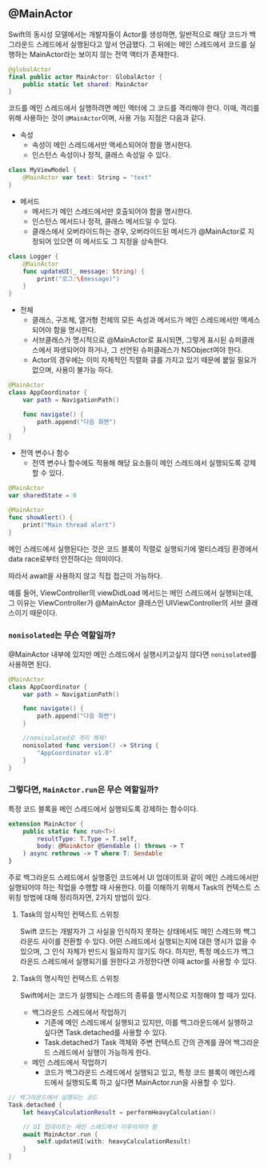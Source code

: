 ## @MainActor

Swift의 동시성 모델에서는 개발자들이 Actor를 생성하면, 일반적으로 해당 코드가 백그라운드 스레드에서 실행된다고 앞서 언급했다. 그 뒤에는 메인 스레드에서 코드를 실행하는 MainActor라는 보이지 않는 전역 액터가 존재한다.
```swift
@globalActor
final public actor MainActor: GlobalActor {
    public static let shared: MainActor
}
```

코드를 메인 스레드에서 실행하려면 메인 액터에 그 코드를 격리해야 한다.
이때, 격리를 위해 사용하는 것이 `@MainActor`이며, 사용 가능 지점은 다음과 같다.

- 속성
    - 속성이 메인 스레드에서만 액세스되어야 함을 명시한다.
    - 인스턴스 속성이나 정적, 클래스 속성일 수 있다.
```swift
class MyViewModel {
    @MainActor var text: String = "text"
}
```


- 메서드
    - 메서드가 메인 스레드에서만 호출되어야 함을 명시한다.
    - 인스턴스 메서드나 정적, 클래스 메서드일 수 있다.
    - 클래스에서 오버라이드하는 경우, 오버라이드된 메서드가 @MainActor로 지정되어 있으면 이 메서드도 그 지정을 상속한다.
```swift
class Logger {
    @MainActor
    func updateUI(_ message: String) {
        print("로그:\(message)")
    }
}
```

- 전체
    - 클래스, 구조체, 열거형 전체의 모든 속성과 메서드가 메인 스레드에서만 액세스되어야 함을 명시한다.
    - 서브클래스가 명시적으로 @MainActor로 표시되면, 그렇게 표시된 슈퍼클래스에서 파생되어야 하거나, 그 선언된 슈퍼클래스가 NSObject여야 한다.
    - Actor의 경우에는 이미 자체적인 직렬화 큐를 가지고 있기 때문에 붙일 필요가 없으며, 사용이 불가능 하다.
```swift
@MainActor
class AppCoordinator {
    var path = NavigationPath()

    func navigate() {
        path.append("다음 화면")
    }
}
```

- 전역 변수나 함수
    - 전역 변수나 함수에도 적용해 해당 요소들이 메인 스레드에서 실행되도록 강제할 수 있다.
```swift
@MainActor
var sharedState = 0

@MainActor
func showAlert() {
    print("Main thread alert")
}
```

메인 스레드에서 실행된다는 것은 코드 블록이 직렬로 실행되기에 멀티스레딩 환경에서 data race로부터 안전하다는 의미이다.

따라서 await을 사용하지 않고 직접 접근이 가능하다.

예를 들어, ViewController의 viewDidLoad 메서드는 메인 스레드에서 실행되는데, 그 이유는 ViewController가 @MainActor 클래스인 UIViewController의 서브 클래스이기 때문이다.

### `nonisolated`는 무슨 역할일까?
@MainActor 내부에 있지만 메인 스레드에서 실행시키고싶지 않다면 `nonisolated`를 사용하면 된다.
```swift
@MainActor
class AppCoordinator {
    var path = NavigationPath()

    func navigate() {
        path.append("다음 화면")
    }

	//nonisolated로 격리 해제!
	nonisolated func version() -> String {
        "AppCoordinator v1.0"
    }
}
```

### 그렇다면, `MainActor.run`은 무슨 역할일까?

특정 코드 블록을 메인 스레드에서 실행되도록 강제하는 함수이다.
```swift
extension MainActor {
    public static func run<T>(
        resultType: T.Type = T.self,
        body: @MainActor @Sendable () throws -> T
    ) async rethrows -> T where T: Sendable
}
```

주로 백그라운드 스레드에서 실행중인 코드에서 UI 업데이트와 같이 메인 스레드에서만 실행되어야 하는 작업을 수행할 때 사용한다. 이를 이해하기 위해서 Task의 컨텍스트 스위칭 방법에 대해 정리하자면, 2가지 방법이 있다.

1. Task의 암시적인 컨텍스트 스위칭
   
	Swift 코드는 개발자가 그 사실을 인식하지 못하는 상태에서도 메인 스레드와 백그라운드 사이를 전환할 수 있다. 어떤 스레드에서 실행되는지에 대한 명시가 없을 수 있으며, 그 인식 자체가 반드시 필요하지 않기도 하다. 하지만, 특정 메소드가 백그라운드 스레드에서 실행되기를 원한다고 가정한다면 이때 actor를 사용할 수 있다.

2. Task의 명시적인 컨텍스트 스위칭
   
	Swift에서는 코드가 실행되는 스레드의 종류를 명시적으로 지정해야 할 때가 있다.
	- 백그라운드 스레드에서 작업하기
	    - 기존에 메인 스레드에서 실행되고 있지만, 이를 백그라운드에서 실행하고 싶다면 Task.detached를 사용할 수 있다.
	    - Task.detached가 Task 객체와 주변 컨텍스트 간의 관계를 끊어 백그라운드 스레드에서 실행이 가능하게 한다.
	- 메인 스레드에서 작업하기
	    - 코드가 백그라운드 스레드에서 실행되고 있고, 특정 코드 블록이 메인스레드에서 실행되도록 하고 싶다면 MainActor.run을 사용할 수 있다.

```swift
// 백그라운드에서 실행되는 코드
Task.detached {
    let heavyCalculationResult = performHeavyCalculation()

    // UI 업데이트는 메인 스레드에서 이루어져야 함
    await MainActor.run {
        self.updateUI(with: heavyCalculationResult)
    }
}
```

